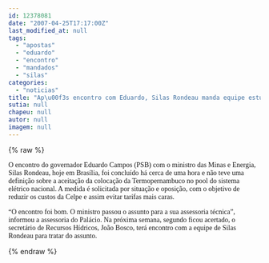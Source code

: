 ```yaml
---
id: 12378081
date: "2007-04-25T17:17:00Z"
last_modified_at: null
tags:
  - "apostas"
  - "eduardo"
  - "encontro"
  - "mandados"
  - "silas"
categories:
  - "noticias"
title: "Ap\u00f3s encontro com Eduardo, Silas Rondeau manda equipe estudar situa\u00e7\u00e3o da Termopernambuco"
sutia: null
chapeu: null
autor: null
imagem: null
---
```

{% raw %}
<p><P><FONT face=Verdana>O encontro do governador Eduardo Campos (PSB) com o ministro das Minas e Energia, Silas Rondeau, hoje em Brasília, foi concluído há cerca de uma hora e não teve uma definição sobre a aceitação da colocação da Termopernambuco no pool do sistema elétrico nacional. A medida é solicitada por situação e oposição, com o objetivo de reduzir os custos da Celpe e assim evitar tarifas mais caras.</FONT></P></p>
<p><P><FONT face=Verdana>“O encontro foi bom. O ministro passou o assunto para a sua assessoria técnica”, informou a assessoria do Palácio. Na próxima semana, segundo ficou acertado, o secretário de Recursos Hídricos, João Bosco, terá encontro com a equipe de Silas Rondeau para tratar do assunto.</FONT></P> </p>
{% endraw %}